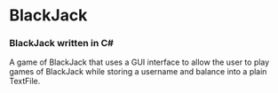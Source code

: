BlackJack
=========
### BlackJack written in C#

A game of BlackJack that uses a GUI interface to allow the user to play games of BlackJack while storing a username and balance into a plain TextFile.
